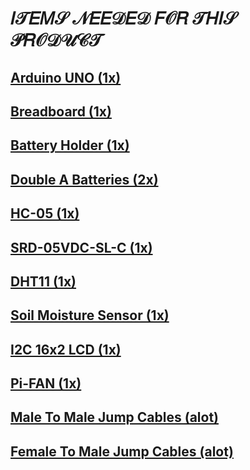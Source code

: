 # 𝐼𝒯𝐸𝑀𝒮 𝒩𝐸𝐸𝒟𝐸𝒟 𝐹𝒪𝑅 𝒯𝐻𝐼𝒮 𝒫𝑅𝒪𝒟𝒰𝒞𝒯

## [Arduino UNO (1x)](https://shopee.com.my/UNO-R3-Board-ATmega328P-with-USB-Cable-for-Arduino-i.9026134.1852416173?gclid=Cj0KCQjwnvOaBhDTARIsAJ)
## [Breadboard (1x)](https://shopee.com.my/MB102-Solderless-Mini-Medium-Large-Breadboard-170-400-830-Holes-Dupont-Jumper-Wire-EE-Components-Experiment-Donut-Board-i.33091591.547814043?sp_atk=1)
## [Battery Holder (1x)](https://shopee.com.my/2-Cell-Battery-Holder-AA-With-Wires-i.66871038.2164606220?sp_atk=127244de-f8da-40c0-beb0-7175ef963d64&xptdk=127244de-f8da-40c0-beb0-7175ef963d64)
## [Double A Batteries (2x)](https://shopee.com.my/EVEREADY-Super-Heavy-Duty-Battery-AA-AAA-Battery-1.5V-Alkaline-Battery-Bateri-AA-AAA-2a-Battery-3a-Battery-i.332516012.7066500221?sp_atk=)
## [HC-05 (1x)](https://shopee.com.my/BT06-HC06-HC05-Wireless-RF-Data-Transfer-Bluetooth-Serial-Port-TX-RX-Module-BT-06-HC-06-HC-05-Robotics-PIC-for-Arduino-i.33091591.771814857?sp_atk=62488619-5c03-489b-a3d2-3c81449441fb&xptdk=62488619-5c03-489b-a3d2-3c81449441fb)
## [SRD-05VDC-SL-C (1x)](https://shopee.com.my/Arduino-5V-DC-10A-250VAC-30VDC-Single-Channel-1-Way-Relay-Module-i.72422724.2122469267?gclid=Cj0KCQjwnvOaBhDTAR)
## [DHT11 (1x)](https://shopee.com.my/DHT11-DHT-11-High-Accuracy-Temperature-and-Humidity-Moisture-Sensor-Detect-3.3V-5V-Module-**FREE-CABLE-TechMakers-i.55645224.1843949397?sp)
## [Soil Moisture Sensor (1x)](https://shopee.com.my/Adjustable-Soil-Moisture-Sensor-Soil-Hygrometer-Sensor-for-Arduino-i.33287405.808599522?sp_atk=c20fbbc8-1d28-4099-9cfd-cd87232a0214&xptdk=)
## [I2C 16x2 LCD (1x)](https://shopee.com.my/Arduino-Serial-IIC-I2C-LCD-1602-(16x2)-Yellow-Liquid-Crystal-Display-Module-i.55645224.11716371254?sp_atk=57a69cb0-eb66-46d5-a3b4-19291907)
## [Pi-FAN (1x)](https://shopee.com.my/DC-5V-0.20A-Cooling-Fan-For-Raspberry-Pi-3-4-Model-3B-3B-4B-i.33287405.2840367600?sp_atk=5b51b6b0-3268-4a6f-8d12-d80987c84c95&xptdk=5b51)
## [Male To Male Jump Cables (alot)](https://shopee.com.my/Male-to-Male-(MM)-40pcs-Dupont-Jumper-Wire-DIY-Experiment-Breadboard-Rainbow-40p-Wires-Cable-10cm-20cm-30cm-for-Arduino-i.33091591.524229147?sp_at)
## [Female To Male Jump Cables (alot)](https://shopee.com.my/Female-to-Male-(FM)-40pcs-Dupont-Jumper-Wire-DIY-Experiment-Breadboard-Rainbow-Cable-40p-10cm-20cm-30cm-for-Arduino-i.33091591.460621073)

